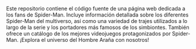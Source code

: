 Este repositorio contiene el código fuente de una página web dedicada a los fans de Spider-Man. Incluye información detallada sobre los diferentes Spider-Man del multiverso, así como una variedad de trajes utilizados a lo largo de la serie y los portadores más famosos de los simbiontes. También ofrece un catálogo de los mejores videojuegos protagonizados por Spider-Man. ¡Explora el universo del Hombre Araña con nosotros!

 


